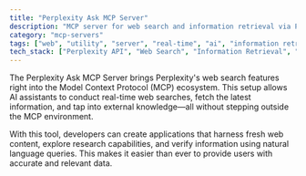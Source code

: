 ```yaml
---
title: "Perplexity Ask MCP Server"
description: "MCP server for web search and information retrieval via Perplexity API."
category: "mcp-servers"
tags: ["web", "utility", "server", "real-time", "ai", "information retrieval", "natural language processing"]
tech_stack: ["Perplexity API", "Web Search", "Information Retrieval", "Natural Language Queries"]
---
```


The Perplexity Ask MCP Server brings Perplexity's web search features right into the Model Context Protocol (MCP) ecosystem. This setup allows AI assistants to conduct real-time web searches, fetch the latest information, and tap into external knowledge—all without stepping outside the MCP environment.

With this tool, developers can create applications that harness fresh web content, explore research capabilities, and verify information using natural language queries. This makes it easier than ever to provide users with accurate and relevant data.